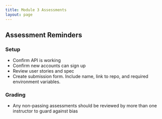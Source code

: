 ```yaml
---
title: Module 3 Assessments
layout: page
---
```


## Assessment Reminders

### Setup

* Confirm API is working
* Confirm new accounts can sign up
* Review user stories and spec
* Create submission form. Include name, link to repo, and required environment variables.

### Grading

* Any non-passing assessments should be reviewed by more than one instructor to guard against bias
